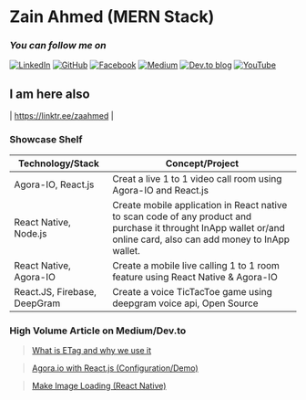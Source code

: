 # Zain Ahmed (MERN Stack)
### _You can follow me on_
[![LinkedIn](https://img.shields.io/badge/linkedin-%230077B5.svg?style=for-the-badge&logo=linkedin&logoColor=white)](https://www.linkedin.com/in/zain-ahmed-231349132/) [![GitHub](https://img.shields.io/badge/github-%23121011.svg?style=for-the-badge&logo=github&logoColor=white)](https://github.com/zainbinfurqan) [![Facebook](https://img.shields.io/badge/Facebook-%231877F2.svg?style=for-the-badge&logo=Facebook&logoColor=white)](https://github.com/zainbinfurqan) [![Medium](https://img.shields.io/badge/Medium-12100E?style=for-the-badge&logo=medium&logoColor=white)](https://medium.com/@zain-ahmed-5360) [![Dev.to blog](https://img.shields.io/badge/dev.to-0A0A0A?style=for-the-badge&logo=dev.to&logoColor=white)](https://dev.to/zainbinfurqan) [![YouTube](https://img.shields.io/badge/YarCoder-%23FF0000.svg?style=for-the-badge&logo=YouTube&logoColor=white)](https://www.youtube.com/channel/UCkaoWtBz6ioLbNwRzIco5Yg)

## I am here also
| https://linktr.ee/zaahmed |

### Showcase Shelf
|Technology/Stack | Concept/Project |
| ------ | ------ |
| Agora-IO, React.js | Creat a live 1 to 1 video call room using Agora-IO and React.js |
| React Native, Node.js |Create mobile application in React native to scan code of any product and purchase it throught InApp wallet or/and online card, also can add money to InApp wallet.  |
| React Native, Agora-IO | Create a mobile live calling 1 to 1 room feature  using React Native & Agora-IO |
| React.JS, Firebase, DeepGram | Create a voice TicTacToe game using deepgram voice api, Open Source  |

### High Volume Article on Medium/Dev.to
>  [What is ETag and why we use it](https://dev.to/zainbinfurqan/what-is-etag-and-why-we-use-it-15jd)

>  [Agora.io with React.js (Configuration/Demo)](https://dev.to/zainbinfurqan/agora-io-with-react-js-configuration-demo-2o7h)

>  [Make Image Loading (React Native)](https://zain-ahmed-5360.medium.com/make-image-loading-react-native-8929a744d242)
